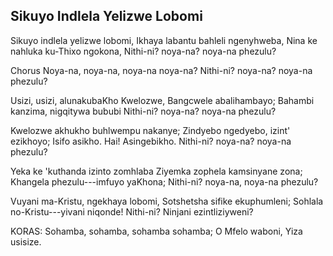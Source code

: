 ## Sikuyo Indlela Yelizwe Lobomi

Sikuyo indlela yelizwe lobomi,
Ikhaya labantu bahleli ngenyhweba,
Nina ke nahluka ku-Thixo ngokona,
Nithi-ni? noya-na? noya-na phezulu?

Chorus
Noya-na, noya-na, noya-na noya-na?
Nithi-ni? noya-na? noya-na phezulu?

Usizi, usizi, alunakubaKho
Kwelozwe, Bangcwele abalihambayo;
Bahambi kanzima, nigqitywa bububi
Nithi-ni? noya-na? noya-na phezulu?

Kwelozwe akhukho buhlwempu nakanye;
Zindyebo ngedyebo, izint' ezikhoyo;
Isifo asikho. Hai! Asingebikho.
Nithi-ni? noya-na? noya-na phezulu?

Yeka ke 'kuthanda izinto zomhlaba
Ziyemka zophela kamsinyane zona;
Khangela phezulu---imfuyo yaKhona;
Nithi-ni? noya-na, noya-na phezulu?

Vuyani ma-Kristu, ngekhaya lobomi,
Sotshetsha sifike ekuphumleni;
Sohlala no-Kristu---yivani niqonde!
Nithi-ni? Ninjani ezintliziyweni?

KORAS:
Sohamba, sohamba, sohamba sohamba;
O Mfelo waboni, Yiza usisize.

